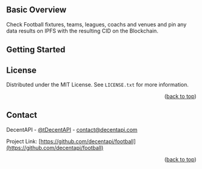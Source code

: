 ## Basic Overview

Check Football fixtures, teams, leagues, coachs and venues and pin any data results on IPFS with the resulting CID on the Blockchain.

## Getting Started

<!-- LICENSE -->
## License

Distributed under the MIT License. See `LICENSE.txt` for more information.

<p align="right">(<a href="#top">back to top</a>)</p>



<!-- CONTACT -->
## Contact

DecentAPI - [@tDecentAPI](https://twitter.com/decentapi) - contact@decentapi.com

Project Link: [https://github.com/decentapi/football](https://github.com/decentapi/football)

<p align="right">(<a href="#top">back to top</a>)</p>